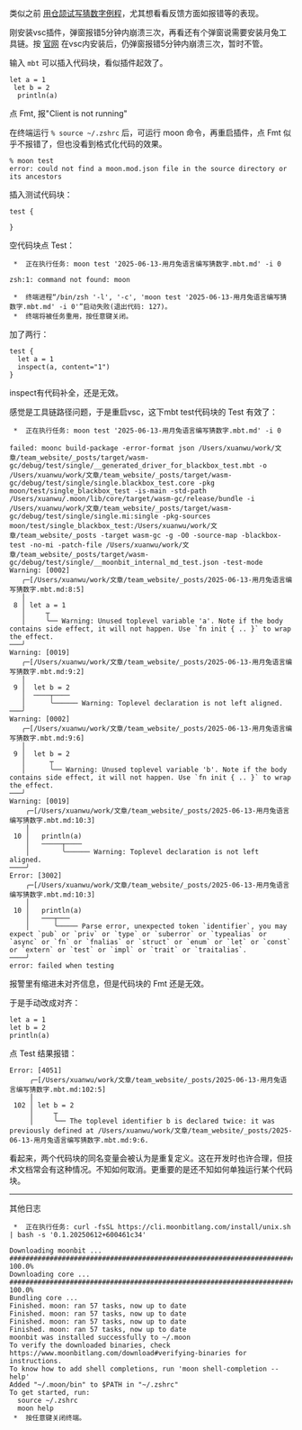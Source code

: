 类似之前 [用仓颉试写猜数字例程](https://zhuanlan.zhihu.com/p/710454898)，尤其想看看反馈方面如报错等的表现。

刚安装vsc插件，弹窗报错5分钟内崩溃三次，再看还有个弹窗说需要安装月兔工具链。按 [官网](https://www.moonbitlang.com/download/#moonbit-language-plugin-in-visual-studio-code) 在vsc内安装后，仍弹窗报错5分钟内崩溃三次，暂时不管。

输入 `mbt` 可以插入代码块，看似插件起效了。

```mbt
let a = 1
 let b = 2
  println(a)
```

点 Fmt, 报"Client is not running"

在终端运行 `% source ~/.zshrc` 后，可运行 moon 命令，再重启插件，点 Fmt 似乎不报错了，但也没看到格式化代码的效果。

```
% moon test
error: could not find a moon.mod.json file in the source directory or its ancestors
```

插入测试代码块：

```mbt
test {
  
}
```

空代码块点 Test：

```
 *  正在执行任务: moon test '2025-06-13-用月兔语言编写猜数字.mbt.md' -i 0 

zsh:1: command not found: moon

 *  终端进程“/bin/zsh '-l', '-c', 'moon test '2025-06-13-用月兔语言编写猜数字.mbt.md' -i 0'”启动失败(退出代码: 127)。 
 *  终端将被任务重用，按任意键关闭。 
```

加了两行：

```mbt
test {
  let a = 1
  inspect(a, content="1")
}
```

inspect有代码补全，还是无效。

感觉是工具链路径问题，于是重启vsc，这下mbt test代码块的 Test 有效了：

```
 *  正在执行任务: moon test '2025-06-13-用月兔语言编写猜数字.mbt.md' -i 0 

failed: moonc build-package -error-format json /Users/xuanwu/work/文章/team_website/_posts/target/wasm-gc/debug/test/single/__generated_driver_for_blackbox_test.mbt -o /Users/xuanwu/work/文章/team_website/_posts/target/wasm-gc/debug/test/single/single.blackbox_test.core -pkg moon/test/single_blackbox_test -is-main -std-path /Users/xuanwu/.moon/lib/core/target/wasm-gc/release/bundle -i /Users/xuanwu/work/文章/team_website/_posts/target/wasm-gc/debug/test/single/single.mi:single -pkg-sources moon/test/single_blackbox_test:/Users/xuanwu/work/文章/team_website/_posts -target wasm-gc -g -O0 -source-map -blackbox-test -no-mi -patch-file /Users/xuanwu/work/文章/team_website/_posts/target/wasm-gc/debug/test/single/__moonbit_internal_md_test.json -test-mode
Warning: [0002]
   ╭─[/Users/xuanwu/work/文章/team_website/_posts/2025-06-13-用月兔语言编写猜数字.mbt.md:8:5]
   │
 8 │ let a = 1
   │     ┬  
   │     ╰── Warning: Unused toplevel variable 'a'. Note if the body contains side effect, it will not happen. Use `fn init { .. }` to wrap the effect.
───╯
Warning: [0019]
   ╭─[/Users/xuanwu/work/文章/team_website/_posts/2025-06-13-用月兔语言编写猜数字.mbt.md:9:2]
   │
 9 │  let b = 2
   │  ────┬────  
   │      ╰────── Warning: Toplevel declaration is not left aligned.
───╯
Warning: [0002]
   ╭─[/Users/xuanwu/work/文章/team_website/_posts/2025-06-13-用月兔语言编写猜数字.mbt.md:9:6]
   │
 9 │  let b = 2
   │      ┬  
   │      ╰── Warning: Unused toplevel variable 'b'. Note if the body contains side effect, it will not happen. Use `fn init { .. }` to wrap the effect.
───╯
Warning: [0019]
    ╭─[/Users/xuanwu/work/文章/team_website/_posts/2025-06-13-用月兔语言编写猜数字.mbt.md:10:3]
    │
 10 │   println(a)
    │   ─────┬────  
    │        ╰────── Warning: Toplevel declaration is not left aligned.
────╯
Error: [3002]
    ╭─[/Users/xuanwu/work/文章/team_website/_posts/2025-06-13-用月兔语言编写猜数字.mbt.md:10:3]
    │
 10 │   println(a)
    │   ───┬───  
    │      ╰───── Parse error, unexpected token `identifier`, you may expect `pub` or `priv` or `type` or `suberror` or `typealias` or `async` or `fn` or `fnalias` or `struct` or `enum` or `let` or `const` or `extern` or `test` or `impl` or `trait` or `traitalias`.
────╯
error: failed when testing
```

报警里有缩进未对齐信息，但是代码块的 Fmt 还是无效。

于是手动改成对齐：

```mbt
let a = 1
let b = 2
println(a)
```

点 Test 结果报错：

```
Error: [4051]
     ╭─[/Users/xuanwu/work/文章/team_website/_posts/2025-06-13-用月兔语言编写猜数字.mbt.md:102:5]
     │
 102 │ let b = 2
     │     ┬  
     │     ╰── The toplevel identifier b is declared twice: it was previously defined at /Users/xuanwu/work/文章/team_website/_posts/2025-06-13-用月兔语言编写猜数字.mbt.md:9:6.
```

看起来，两个代码块的同名变量会被认为是重复定义。这在开发时也许合理，但技术文档常会有这种情况。不知如何取消。更重要的是还不知如何单独运行某个代码块。

----

其他日志

```
 *  正在执行任务: curl -fsSL https://cli.moonbitlang.com/install/unix.sh | bash -s '0.1.20250612+600461c34' 

Downloading moonbit ...
######################################################################## 100.0%
Downloading core ...
######################################################################## 100.0%
Bundling core ...
Finished. moon: ran 57 tasks, now up to date
Finished. moon: ran 57 tasks, now up to date
Finished. moon: ran 57 tasks, now up to date
Finished. moon: ran 57 tasks, now up to date
moonbit was installed successfully to ~/.moon 
To verify the downloaded binaries, check https://www.moonbitlang.com/download#verifying-binaries for instructions.
To know how to add shell completions, run 'moon shell-completion --help'
Added "~/.moon/bin" to $PATH in "~/.zshrc" 
To get started, run: 
  source ~/.zshrc 
  moon help 
 *  按任意键关闭终端。 
```